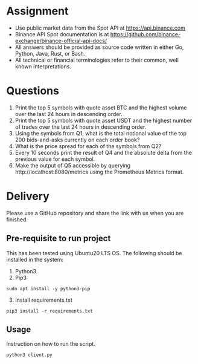 
# Assignment
- Use public market data from the Spot API at https://api.binance.com
- Binance API Spot documentation is at https://github.com/binance-exchange/binance-official-api-docs/
- All answers should be provided as source code written in either Go, Python, Java, Rust, or Bash.
- All technical or financial terminologies refer to their common, well known interpretations.

# Questions
1. Print the top 5 symbols with quote asset BTC and the highest volume over the last 24 hours in descending order.
2. Print the top 5 symbols with quote asset USDT and the highest number of trades over the last 24 hours in descending order.
3. Using the symbols from Q1, what is the total notional value of the top 200 bids-and-asks currently on each order book?
4. What is the price spread for each of the symbols from Q2?
5. Every 10 seconds print the result of Q4 and the absolute delta from the previous value for each symbol.
6. Make the output of Q5 accessible by querying http://localhost:8080/metrics using the Prometheus Metrics format.

# Delivery
Please use a GitHub repository and share the link with us when you are finished.

## Pre-requisite to run project
This has been tested using Ubuntu20 LTS OS. The following should be installed in the system:

1. Python3
2. Pip3
```
sudo apt install -y python3-pip
```
3. Install requirements.txt
```
pip3 install -r requirements.txt
```

## Usage
Instruction on how to run the script.
```
python3 client.py
```
